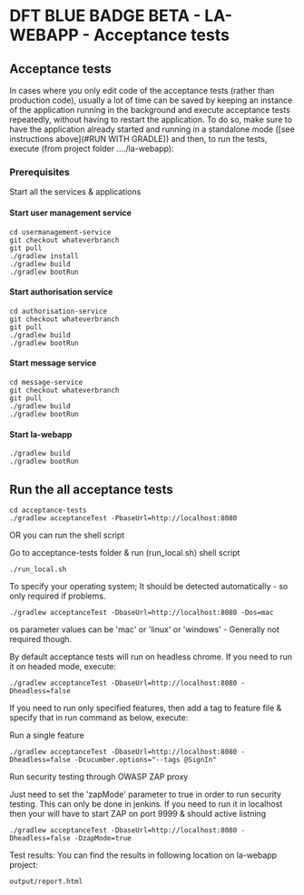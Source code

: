 # DFT BLUE BADGE BETA - LA-WEBAPP - Acceptance tests

## Acceptance tests

In cases where you only edit code of the acceptance tests (rather than production code), usually a lot of time can
be saved by keeping an instance of the application running in the background and execute acceptance tests repeatedly,
without having to restart the application. To do so, make sure to have the application already started and running in a
standalone mode ([see instructions above](#RUN WITH GRADLE)) and then, to run the tests, execute (from project folder ..../la-webapp):

### Prerequisites
Start all the services & applications

#### Start user management service
```
cd usermanagement-service
git checkout whateverbranch
git pull
./gradlew install
./gradlew build
./gradlew bootRun
```

#### Start authorisation service
```
cd authorisation-service
git checkout whateverbranch
git pull
./gradlew build
./gradlew bootRun
```

#### Start message service
```
cd message-service
git checkout whateverbranch
git pull
./gradlew build
./gradlew bootRun
```

#### Start la-webapp
```
./gradlew build
./gradlew bootRun
```

## Run the all acceptance tests

```
cd acceptance-tests
./gradlew acceptanceTest -PbaseUrl=http://localhost:8080
```

OR you can run the shell script

Go to acceptance-tests folder & run (run_local.sh) shell script

```
./run_local.sh
```

To specify your operating system; It should be detected automatically - so only required if problems.

```
./gradlew acceptanceTest -DbaseUrl=http://localhost:8080 -Dos=mac
```
os parameter values can be 'mac' or 'linux' or 'windows' - Generally not required though.


By default acceptance tests will run on headless chrome. If you need to run it on headed mode, execute:

```
./gradlew acceptanceTest -DbaseUrl=http://localhost:8080 -Dheadless=false
```

If you need to run only specified features, then add a tag to feature file & specify that in run command as below, execute:

Run a single feature

```
./gradlew acceptanceTest -DbaseUrl=http://localhost:8080 -Dheadless=false -Dcucumber.options="--tags @SignIn"
```

Run security testing through OWASP ZAP proxy

Just need to set the 'zapMode' parameter to true in order to run security testing. This can only be done in jenkins.
If you need to run it in localhost then your will have to start ZAP on port 9999 & should active listning

```
./gradlew acceptanceTest -DbaseUrl=http://localhost:8080 -Dheadless=false -DzapMode=true
```

Test results:
You can find the results in following location on la-webapp project:
```
output/report.html
```
